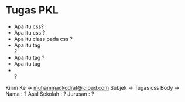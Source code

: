 # Tugas PKL
* Apa itu css?
* Apa itu css ?
* Apa itu class pada css ?
* Apa itu tag <div></div> ?
* Apa itu tag <a></a> ?
* Apa itu tag <li></li> ?

Kirim Ke -> muhammadkodrat@icloud.com
Subjek -> Tugas css
Body -> Nama         : ?
        Asal Sekolah : ?
        Jurusan      : ?  



